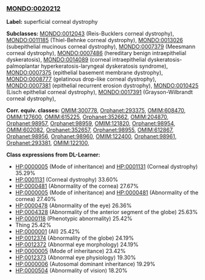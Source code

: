 
### [MONDO:0020212](http://purl.obolibrary.org/obo/MONDO_0020212)
**Label:** superficial corneal dystrophy

**Subclasses:** [MONDO:0012043](http://purl.obolibrary.org/obo/MONDO_0012043) (Reis-Bucklers corneal dystrophy), [MONDO:0011185](http://purl.obolibrary.org/obo/MONDO_0011185) (Thiel-Behnke corneal dystrophy), [MONDO:0013026](http://purl.obolibrary.org/obo/MONDO_0013026) (subepithelial mucinous corneal dystrophy), [MONDO:0007379](http://purl.obolibrary.org/obo/MONDO_0007379) (Meesmann corneal dystrophy), [MONDO:0007486](http://purl.obolibrary.org/obo/MONDO_0007486) (hereditary benign intraepithelial dyskeratosis), [MONDO:0014089](http://purl.obolibrary.org/obo/MONDO_0014089) (corneal intraepithelial dyskeratosis-palmoplantar hyperkeratosis-laryngeal dyskeratosis syndrome), [MONDO:0007375](http://purl.obolibrary.org/obo/MONDO_0007375) (epithelial basement membrane dystrophy), [MONDO:0008777](http://purl.obolibrary.org/obo/MONDO_0008777) (gelatinous drop-like corneal dystrophy), [MONDO:0007381](http://purl.obolibrary.org/obo/MONDO_0007381) (epithelial recurrent erosion dystrophy), [MONDO:0010425](http://purl.obolibrary.org/obo/MONDO_0010425) (Lisch epithelial corneal dystrophy), [MONDO:0017391](http://purl.obolibrary.org/obo/MONDO_0017391) (Grayson-Wilbrandt corneal dystrophy), 

**Corr. equiv. classes:** [OMIM:300778](http://purl.obolibrary.org/obo/OMIM_300778), [Orphanet:293375](http://www.orpha.net/ORDO/Orphanet_293375), [OMIM:608470](http://purl.obolibrary.org/obo/OMIM_608470), [OMIM:127600](http://purl.obolibrary.org/obo/OMIM_127600), [OMIM:615225](http://purl.obolibrary.org/obo/OMIM_615225), [Orphanet:352662](http://www.orpha.net/ORDO/Orphanet_352662), [OMIM:204870](http://purl.obolibrary.org/obo/OMIM_204870), [Orphanet:98957](http://www.orpha.net/ORDO/Orphanet_98957), [Orphanet:98959](http://www.orpha.net/ORDO/Orphanet_98959), [OMIM:121820](http://purl.obolibrary.org/obo/OMIM_121820), [Orphanet:98954](http://www.orpha.net/ORDO/Orphanet_98954), [OMIM:602082](http://purl.obolibrary.org/obo/OMIM_602082), [Orphanet:352657](http://www.orpha.net/ORDO/Orphanet_352657), [Orphanet:98955](http://www.orpha.net/ORDO/Orphanet_98955), [OMIM:612867](http://purl.obolibrary.org/obo/OMIM_612867), [Orphanet:98956](http://www.orpha.net/ORDO/Orphanet_98956), [Orphanet:98960](http://www.orpha.net/ORDO/Orphanet_98960), [OMIM:122400](http://purl.obolibrary.org/obo/OMIM_122400), [Orphanet:98961](http://www.orpha.net/ORDO/Orphanet_98961), [Orphanet:293381](http://www.orpha.net/ORDO/Orphanet_293381), [OMIM:122100](http://purl.obolibrary.org/obo/OMIM_122100), 

**Class expressions from DL-Learner:**

- [HP:0000005](http://purl.obolibrary.org/obo/HP_0000005) (Mode of inheritance) and [HP:0001131](http://purl.obolibrary.org/obo/HP_0001131) (Corneal dystrophy) 35.29%
- [HP:0001131](http://purl.obolibrary.org/obo/HP_0001131) (Corneal dystrophy) 33.60%
- [HP:0000481](http://purl.obolibrary.org/obo/HP_0000481) (Abnormality of the cornea) 27.67%
- [HP:0000005](http://purl.obolibrary.org/obo/HP_0000005) (Mode of inheritance) and [HP:0000481](http://purl.obolibrary.org/obo/HP_0000481) (Abnormality of the cornea) 27.40%
- [HP:0000478](http://purl.obolibrary.org/obo/HP_0000478) (Abnormality of the eye) 26.36%
- [HP:0004328](http://purl.obolibrary.org/obo/HP_0004328) (Abnormality of the anterior segment of the globe) 25.63%
- [HP:0000118](http://purl.obolibrary.org/obo/HP_0000118) (Phenotypic abnormality) 25.42%
- Thing 25.42%
- [HP:0000001](http://purl.obolibrary.org/obo/HP_0000001) (All) 25.42%
- [HP:0012374](http://purl.obolibrary.org/obo/HP_0012374) (Abnormality of the globe) 24.19%
- [HP:0012372](http://purl.obolibrary.org/obo/HP_0012372) (Abnormal eye morphology) 24.19%
- [HP:0000005](http://purl.obolibrary.org/obo/HP_0000005) (Mode of inheritance) 23.42%
- [HP:0012373](http://purl.obolibrary.org/obo/HP_0012373) (Abnormal eye physiology) 19.30%
- [HP:0000006](http://purl.obolibrary.org/obo/HP_0000006) (Autosomal dominant inheritance) 19.29%
- [HP:0000504](http://purl.obolibrary.org/obo/HP_0000504) (Abnormality of vision) 18.20%


